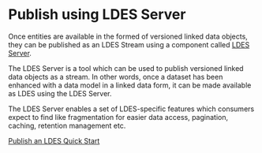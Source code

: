# Publish using LDES Server

Once entities are available in the formed of versioned linked data objects, they can be published as an LDES Stream using a component called [LDES Server](https://informatievlaanderen.github.io/VSDS-Tech-Docs/introduction/LDES_server).

The LDES Server is a tool which can be used to publish versioned linked data objects as a stream. In other words, once a dataset has been enhanced with a data model in a linked data form, it can be made available as LDES using the LDES Server.

The LDES Server enables a set of LDES-specific features which consumers expect to find like fragmentation for easier data access, pagination, caching, retention management etc.

[Publish an LDES Quick Start](https://informatievlaanderen.github.io/VSDS-Tech-Docs/quickstart/Publish_LDES)
